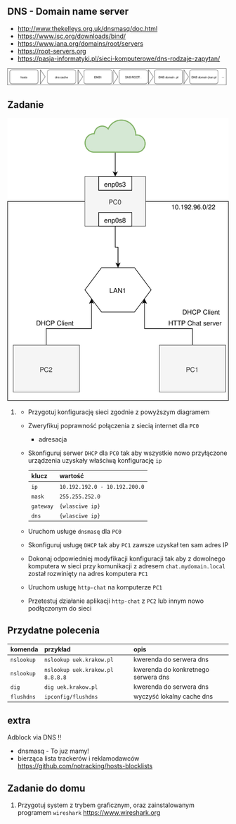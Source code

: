 ## DNS - Domain name server

  * http://www.thekelleys.org.uk/dnsmasq/doc.html
  * https://www.isc.org/downloads/bind/
  * https://www.iana.org/domains/root/servers
  * https://root-servers.org
  * https://pasja-informatyki.pl/sieci-komputerowe/dns-rodzaje-zapytan/
  
  ![dns query](dns-query.svg)

## Zadanie

![zadanie 9](dns.svg)

1.
   * Przygotuj konfigurację sieci zgodnie z powyższym diagramem
   * Zweryfikuj poprawność połączenia z siecią internet dla ``PC0``
      * adresacja
   * Skonfiguruj serwer ``DHCP`` dla ``PC0`` tak aby wszystkie nowo przyłączone urządzenia uzyskały właściwą konfigurację ``ip`` 
  

      | klucz    |  wartość   |
      | ------------- |:-------------|  
      |   ``ip``   |   ``10.192.192.0 - 10.192.200.0``  |
      |   ``mask`` |   ``255.255.252.0``                |
      |   ``gateway`` |     ``{wlasciwe ip}``              |
      |   ``dns``  |  ``{wlasciwe ip}``                 |
     
   * Uruchom usługe ``dnsmasq`` dla ``PC0``
   * Skonfiguruj usługę ``DHCP`` tak aby ``PC1`` zawsze uzyskał ten sam adres IP
   * Dokonaj odpowiedniej modyfikacji konfiguracji tak aby z dowolnego komputera w sieci 
   przy komunikacji z adresem ``chat.mydomain.local`` został rozwinięty na adres komputera ``PC1``
   * Uruchom usługę ``http-chat`` na komputerze ``PC1``
   * Przetestuj działanie aplikacji ``http-chat`` z ``PC2`` lub innym nowo podłączonym do sieci
 
   

## Przydatne polecenia

| komenda    |  przykład   | opis  |
| ------------- |:-------------| :---------------| 
|   ``nslookup``    | ``nslookup uek.krakow.pl`` | kwerenda do serwera dns |
|   ``nslookup``    | ``nslookup uek.krakow.pl 8.8.8.8`` | kwerenda do konkretnego serwera dns |
|   ``dig``         | ``dig uek.krakow.pl``      | kwerenda do serwera dns |
|      ``flushdns``         |        ``ipconfig/flushdns``                    | wyczyść lokalny cache dns |   

## extra

Adblock via DNS !!
   * dnsmasq - To juz mamy!
   * bierząca lista trackerów i reklamodawców https://github.com/notracking/hosts-blocklists

## Zadanie do domu

1. Przygotuj system z trybem graficznym, oraz zainstalowanym programem 
``wireshark`` https://www.wireshark.org

